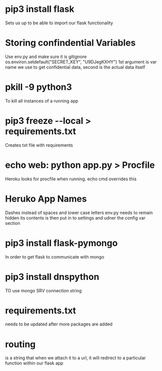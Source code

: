 # pip3 install flask
Sets us up to be able to import our flask functionality

# Storing confindential Variables
Use env.py and make sure it is gitignore
os.environ.setdefault("SECRET_KEY", "U9DJegKXHY")
1st argument is var name we use to get confidential data, second is the actual data itself

# pkill -9 python3 
To kill all instances of a running app

# pip3 freeze --local > requirements.txt
Creates txt file with requirements

# echo web: python app.py > Procfile
Heroku looks for procfile when running. echo cmd overrides this

# Heruko App Names
Dashes instead of spaces and lower case letters
env.py needs to remain hidden
its contents is then put in to settings and udner the config var section

# pip3 install flask-pymongo
In order to get flask to communicate with mongo

# pip3 install dnspython
TO use mongo SRV connection string

# requirements.txt 
needs to be updated after more packages are added

# routing 
is a string that when we attach it to a url, it will redirect to a particular function within our flask app
